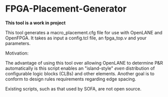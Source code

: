 # FPGA-Placement-Generator

**This tool is a work in project**

This tool generates a macro_placement.cfg file for use with OpenLANE and OpenFPGA. It takes as input a config.tcl file, an fpga_top.v and your parameters.

Motivation: 

The advantage of using this tool over allowing OpenLANE to determine P&R automatically is this script enables an "island-style" *even* distribution of configurable logic blocks (CLBs) and other elements. Another goal is to conform to design rules requirements regarding edge spacing. 

Existing scripts, such as that used by SOFA, are not open source. 
